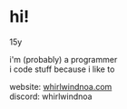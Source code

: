 <p><h1>hi!</h1><p> 

15y

i'm (probably) a programmer<br>
i code stuff because i like to

website: [whirlwindnoa.com](https://whirlwindnoa.com)<br>
discord: whirlwindnoa
